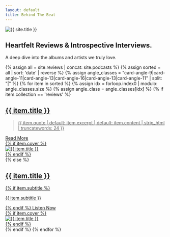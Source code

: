 ```yaml
---
layout: default
title: Behind The Beat
---
```

<main id="site-main" class="site-main">
  <section class="hero px-4 md:px-6 py-8 md:py-12">
    <div class="hero-logo">
      <img src="{{ '/assets/images/btb-logo-clean.png' | relative_url }}" alt="{{ site.title }}" />
    </div>
    <div class="max-w-2xl">
      <h1 class="text-3xl md:text-5xl font-heading leading-tight text-purple-darkest">Heartfelt Reviews & Introspective Interviews.</h1>
      <p class="mt-3 md:mt-4 text-base md:text-lg text-purple-dark">A deep dive  into the albums and artists we truly love.</p>
    </div>
  </section>

  <section class="px-4 md:px-6">
    <div class="post-list">
      {% assign all = site.reviews | concat: site.podcasts %}
      {% assign sorted = all | sort: 'date' | reverse %}
      {% assign angle_classes = "card-angle-9|card-angle-11|card-angle-13|card-angle-16|card-angle-13|card-angle-11" | split: "|" %}
      {% for item in sorted %}
      {% assign idx = forloop.index0 | modulo: angle_classes.size %}
      {% assign angle_class = angle_classes[idx] %}
      {% if item.collection == 'reviews' %}
      <a class="post-card card-frame {{ angle_class }} card-review" href="{{ item.url | relative_url }}">
        <div class="card-inner">
          <h2 class="card-title">{{ item.title }}</h2>
          <div class="card-bottom">
            <div class="card-left">
              <blockquote class="card-quote">{{ item.quote | default: item.excerpt | default: item.content | strip_html | truncatewords: 24 }}</blockquote>
              <span class="card-actions"><span class="btn-trapezoid">Read More</span></span>
            </div>
            <div class="card-right">
              {% if item.cover %}
              <div class="card-image card-image-square">
                <img src="{{ item.cover | relative_url }}" alt="{{ item.title }}" loading="lazy" />
              </div>
              {% endif %}
            </div>
          </div>
        </div>
      </a>
      {% else %}
      <a class="post-card card-frame {{ angle_class }} card-podcast" href="{{ item.url | relative_url }}">
        <div class="card-inner">
          <div class="card-left">
            <h2 class="card-title">{{ item.title }}</h2>
            {% if item.subtitle %}<p class="card-sub">{{ item.subtitle }}</p>{% endif %}
            <span class="card-actions"><span class="btn-trapezoid">Listen Now</span></span>
          </div>
          <div class="card-right">
            {% if item.cover %}
            <div class="card-image card-image-portrait">
              <img src="{{ item.cover | relative_url }}" alt="{{ item.title }}" loading="lazy" />
            </div>
            {% endif %}
          </div>
        </div>
      </a>
      {% endif %}
      {% endfor %}
    </div>
  </section>
</main>

